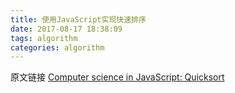 ```yaml
---
title: 使用JavaScript实现快速排序
date: 2017-08-17 18:38:09
tags: algorithm
categories: algorithm
---
```


原文链接 [Computer science in JavaScript: Quicksort](https://www.nczonline.net/blog/2012/11/27/computer-science-in-javascript-quicksort/)